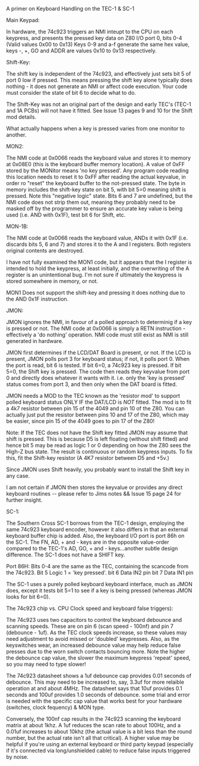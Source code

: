 A primer on Keyboard Handling on the TEC-1 & SC-1

Main Keypad:

In hardware, the 74c923 triggers an NMI inteupt to the CPU on each keypress, and presents the pressed key data on Z80 I/O port 0, 
bits 0-4 (Valid values 0x00 to 0x13) Keys 0-9 and a-f generate the same hex value, keys -, +, GO and ADDR are values 0x10 to 0x13 respectively.

Shift-Key:

The shift key is independent of the 74c923, and effectively just sets bit 5 of port 0 low if pressed. 
This means pressing the shift key alone typically does nothing - it does not generate an NMI or affect code execution. Your code
must consider the state of bit 6 to decide what to do. 

The Shift-Key was not an original part of the design and early TEC's (TEC-1 and 1A PCBs) will not have it fitted.
See Issue 13 pages 9 and 10 for the Shift mod details.



What actually happens when a key is pressed varies from one monitor to another.

MON2:

The NMI code at 0x0066 reads the keyboard value and stores it to memory at 0x08E0 (this is the keyboard buffer memory location). 
A value of 0xFF stored by the MONitor means 'no key pressed'. Any program code reading this location needs to reset it to 0xFF 
after reading the actual keyvalue, in order ro "reset" the keyboard buffer to the not-pressed state.
The byte in memory includes the shift-key state on bit 5, with bit 5=0 meaning shift is pressed. 
Note this "negative logic" state. Bits 6 and 7 are undefined, but the NMI code does not strip them out, 
meaning they probably need to be masked off by the programmer to ensure an accurate key value is being used 
(i.e. AND with 0x1F), test bit 6 for Shift, etc.


MON-1B:

The NMI code at 0x0066 reads the keyboard value, ANDs it with 0x1F (i.e. discards bits 5, 6 and 7) 
and stores it to the A and I registers. Both registers original contents are destroyed.

I have not fully examined the MON1 code, but it appears that the I register is intended to hold the keypress, 
at least initially, and the overwriting of the A register is an unintentional bug. 
I'm not sure if ultimately the keypress is stored somewhere in memory, or not.

MON1 Does not support the shift-key and pressing it does nothing due to the AND 0x1F instruction.


JMON:

JMON ignores the NMI, in favour of a polled approach to determinig if a key is pressed or not. The NMI code at 0x0066 is simply a RETN instruction - effectively a 'do nothing' operation.  NMI code must still exist as NMI is still generated in hardware.

JMON first determines if the LCD/DAT Board is present, or not. If the LCD is present, JMON polls port 3 for keyboard status; if not, it polls port 0. When the port is read, bit 6 is tested. If bit 6=0, a 74c923 key is pressed. If bit 5=0, the Shift key is pressed. The code then reads they keyvalue from port 0 and directly does whatever it wants with it. i.e. only the 'key is pressed' status comes from port 3, and then only when the DAT board is fitted.

JMON needs a MOD to the TEC known as the 'resistor mod' to support polled keyboard status ONLY IF the DAT/LCD is *NOT* fitted. The mod is to fit a 4k7 resistor between pin 15 of the 4049 and pin 10 of the Z80. You can actually just put the resistor between pins 10 and 17 of the Z80, which may be easier, since pin 15 of the 4049 goes to pin 17 of the Z80!

Note: If the TEC does not have the Shift key fitted JMON may assume that shift is pressed. This is because D5 is left floating (without shift fitted) and hence bit 5 may be read as logic 1 or 0 depending on how the Z80 sees the High-Z bus state. The result is continuous or random keypress inputs. To fix this, fit the Shift-key resistor (A 4K7 resistor between D5 and +5v.)

Since JMON uses Shift heavily, you probably want to install the Shift key in any case.


I am not certain if JMON then stores the keyvalue or provides any direct keyboard routines 
-- please refer to Jims notes && Issue 15 page 24 for further insight.


SC-1:

The Southern Cross SC-1 borrows from the TEC-1 design, employing the same 74c923 keyboard encoder, however it also differs in that an external keyboard buffer chip is added. Also, the keyboard I/O port is port 86h on the SC-1. The FN, AD, + and - keys are in the opposite value-order compared to the TEC-1's AD, GO, + and - keys...another subtle design difference. The SC-1 does not have a SHIFT key.

Port 86H:
	Bits 0-4 are the same as the TEC, containing the scancode from the 74c923.
	Bit 5   Logic 1 = 'key pressed'.
	bit 6	Data IN2 pin
	bit 7	Data IN1 pin

The SC-1 uses a purely polled keyboard keyboard interface, much as JMON does, except it tests bit 5=1 to see if a key is being pressed (whereas JMON looks for bit 6=0).


The 74c923 chip vs. CPU Clock speed and keyboard false triggers):

The 74c923 uses two capacitors to control the keyboard debounce and scanning speeds. These are on pin 6 (scan speed - 100nf) and pin 7 (debounce - 1uf).
As the TEC clock speeds increase, so these values may need adjustment to avoid missed or 'doubled' keypresses. Also, as the keyswitches wear,
an increased debounce value may help reduce false presses due to the worn switch contacts bouncing more. Note the higher the debounce cap value, the slower
the maximum keypress 'repeat' speed, so you may need to type slower!

The 74c923 datasheet shows a 1uf debounce cap provides 0.01 seconds of debounce. This may need to be increased to, say, 3.3uf for more relaible operation
at and about 4MHz. The datasheet says that 10uf provides 0.1 seconds and 100uf provides 1.0 seconds of debounce. some trial and error is needed with the
specific cap value that works best for your hardware (switches, clock fequency) & MON type.

Conversely, the 100nf cap results in the 74c923 scanning the keyboard matrix at about 1khz. A 1uf reduces the scan rate to about 100Hz, and a 0.01uf
increases to about 10khz (the actual value is a bit less than the round number, but the actual rate isn't all that critical). A higher value may be
helpful if you're using an external keyboard or third party keypad (especially if it's connected via long/unshielded cable) to reduce false inputs
triggered by noise.

